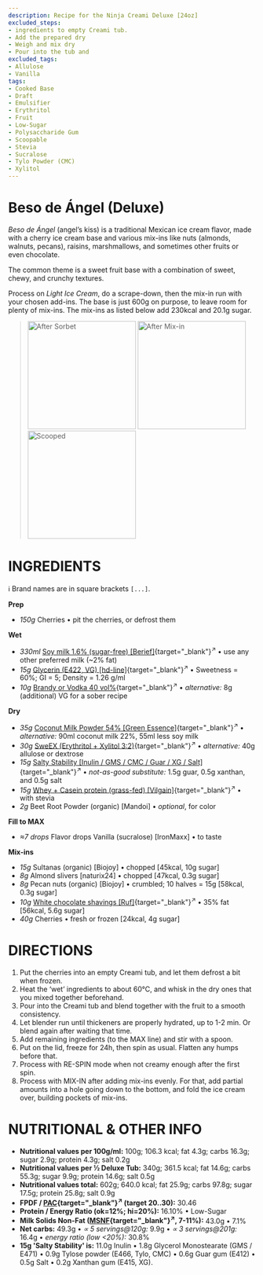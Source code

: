 ```yaml
---
description: Recipe for the Ninja Creami Deluxe [24oz]
excluded_steps:
- ingredients to empty Creami tub.
- Add the prepared dry
- Weigh and mix dry
- Pour into the tub and
excluded_tags:
- Allulose
- Vanilla
tags:
- Cooked Base
- Draft
- Emulsifier
- Erythritol
- Fruit
- Low-Sugar
- Polysaccharide Gum
- Scoopable
- Stevia
- Sucralose
- Tylo Powder (CMC)
- Xylitol
---
```

# Beso de Ángel (Deluxe)

*Beso de Ángel* (angel’s kiss)  is a traditional Mexican ice cream flavor, made with a cherry ice cream base and various mix-ins like nuts (almonds, walnuts, pecans), raisins, marshmallows, and sometimes other fruits or even chocolate.

The common theme is a sweet fruit base with a combination of sweet, chewy, and crunchy textures.

Process on *Light Ice Cream*, do a scrape-down, then the mix-in run with your chosen add-ins.
The base is just 600g on purpose, to leave room for plenty of mix-ins.
The mix-ins as listed below add 230kcal and 20.1g sugar.

> <img width=220 alt="After Sorbet" src="_1.jpg" class="zoomable" />
> <img width=220 alt="After Mix-in" src="_2.jpg" class="zoomable" />
> <img width=220 alt="Scooped" src="_3.jpg" class="zoomable" />

# INGREDIENTS

ℹ️ Brand names are in square brackets `[...]`.

**Prep**

  - _150g_ Cherries • pit the cherries, or defrost them

**Wet**

  - _330ml_ [Soy milk 1.6% (sugar-free) \[Berief\]](/ice-creamery/info/ingredients/#soy-milk){target="_blank"}<sup>↗</sup> • use any other preferred milk (~2% fat)
  - _15g_ [Glycerin (E422, VG) \[hd-line\]](/ice-creamery/info/ingredients/#vegetable-glycerin-glycerol-vg-e422){target="_blank"}<sup>↗</sup> • Sweetness = 60%; GI = 5; Density = 1.26 g/ml
  - _10g_ [Brandy or Vodka 40 vol%](/ice-creamery/info/ingredients/#alcohol-ethanol){target="_blank"}<sup>↗</sup> • *alternative:* 8g (additional) VG for a sober recipe

**Dry**

  - _35g_ [Coconut Milk Powder 54% \[Green Essence\]](/ice-creamery/info/ingredients/#coconut-milk){target="_blank"}<sup>↗</sup> • *alternative:* 90ml coconut milk 22%, 55ml less soy milk
  - _30g_ [SweEX (Erythritol + Xylitol 3:2)](/ice-creamery/info/ingredients/#sweex-erythritol-xylitol-blend){target="_blank"}<sup>↗</sup> • *alternative:* 40g allulose or dextrose
  - _15g_ [Salty Stability \[Inulin / GMS / CMC / Guar / XG / Salt\]](/ice-creamery/S/Salty%20Stability/){target="_blank"}<sup>↗</sup> • *not-as-good substitute:* 1.5g guar, 0.5g xanthan, and 0.5g salt
  - _15g_ [Whey + Casein protein (grass-fed) \[Vilgain\]](/ice-creamery/info/ingredients/#whey-protein){target="_blank"}<sup>↗</sup> • with stevia
  - _2g_ Beet Root Powder (organic) [Mandoi] • *optional*, for color

**Fill to MAX**

  - _≈7 drops_ Flavor drops Vanilla (sucralose) [IronMaxx] • to taste

**Mix-ins**

  - _15g_ Sultanas (organic) [Biojoy] • chopped [45kcal, 10g sugar]
  - _8g_ Almond slivers [naturix24] • chopped [47kcal, 0.3g sugar]
  - _8g_ Pecan nuts (organic) [Biojoy] • crumbled; 10 halves = 15g [58kcal, 0.3g sugar]
  - _10g_ [White chocolate shavings \[Ruf\]](/ice-creamery/info/ingredients/#chocolate-shavings){target="_blank"}<sup>↗</sup> • 35% fat [56kcal, 5.6g sugar]
  - _40g_ Cherries • fresh or frozen [24kcal, 4g sugar]

# DIRECTIONS

 1. Put the cherries into an empty Creami tub, and let them defrost a bit when frozen.
 1. Heat the ‘wet’ ingredients to about 60°C, and whisk in the dry ones that you mixed together beforehand.
 1. Pour into the Creami tub and blend together with the fruit to a smooth consistency.
 1. Let blender run until thickeners are properly hydrated, up to 1-2 min. Or blend again after waiting that time.
 1. Add remaining ingredients (to the MAX line) and stir with a spoon.
 1. Put on the lid, freeze for 24h, then spin as usual. Flatten any humps before that.
 1. Process with RE-SPIN mode when not creamy enough after the first spin.
 1. Process with MIX-IN after adding mix-ins evenly. For that, add partial amounts into a hole going down to the bottom, and fold the ice cream over, building pockets of mix-ins.

# NUTRITIONAL & OTHER INFO

- **Nutritional values per 100g/ml:** 100g; 106.3 kcal; fat 4.3g; carbs 16.3g; sugar 2.9g; protein 4.3g; salt 0.2g
- **Nutritional values per ½ Deluxe Tub:** 340g; 361.5 kcal; fat 14.6g; carbs 55.3g; sugar 9.9g; protein 14.6g; salt 0.5g
- **Nutritional values total:** 602g; 640.0 kcal; fat 25.9g; carbs 97.8g; sugar 17.5g; protein 25.8g; salt 0.9g
- **FPDF / [PAC](/ice-creamery/info/glossary/#potere-anti-congelante-pac){target="_blank"}<sup>↗</sup> (target 20..30):** 30.46
- **Protein / Energy Ratio (ok=12%; hi=20%):** 16.10% • Low-Sugar
- **Milk Solids Non-Fat ([MSNF](/ice-creamery/info/glossary/#milk-solids-not-fat-msnf){target="_blank"}<sup>↗</sup>, 7-11%):** 43.0g • 7.1%
- **Net carbs:** 49.3g • *∝ 5 servings@120g:* 9.9g • *∝ 3 servings@201g:* 16.4g • *energy ratio (low <20%):* 30.8%
- **15g 'Salty Stability' is:** 11.0g Inulin • 1.8g Glycerol Monostearate (GMS / E471) • 0.9g Tylose powder (E466, Tylo, CMC) • 0.6g Guar gum (E412) • 0.5g Salt • 0.2g Xanthan gum (E415, XG).
